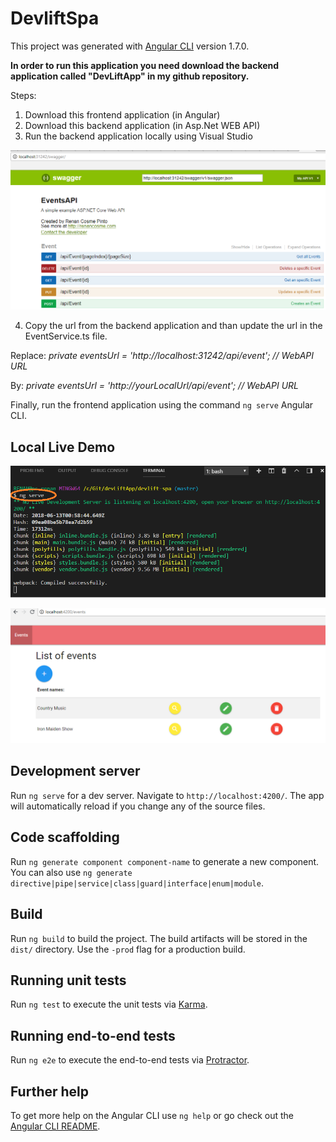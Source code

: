 # DevliftSpa

This project was generated with [Angular CLI](https://github.com/angular/angular-cli) version 1.7.0.

**In order to run this application you need download the backend application called "DevLiftApp" in my github repository.**

Steps:
1. Download this frontend application (in Angular)
2. Download this backend application (in Asp.Net WEB API)
3. Run the backend application locally using Visual Studio

![Backend API running](https://raw.githubusercontent.com//renancosme/devlift-spa/master/docs/dev-lift-api-local-demo.png)

4. Copy the url from the backend application and than update the url in the EventService.ts file.

Replace:
*private eventsUrl = 'http://localhost:31242/api/event'; // WebAPI URL*

By:
*private eventsUrl = 'http://yourLocalUrl/api/event'; // WebAPI URL*

Finally, run the frontend application using the command `ng serve` Angular CLI.

## Local Live Demo

![Spa running](https://raw.githubusercontent.com//renancosme/devlift-spa/master/docs/dev-lift-app-running-local-demo.png)

![Spa Page](https://raw.githubusercontent.com//renancosme/devlift-spa/master/docs/dev-lift-app-local-demo.png)

## Development server

Run `ng serve` for a dev server. Navigate to `http://localhost:4200/`. The app will automatically reload if you change any of the source files.

## Code scaffolding

Run `ng generate component component-name` to generate a new component. You can also use `ng generate directive|pipe|service|class|guard|interface|enum|module`.

## Build

Run `ng build` to build the project. The build artifacts will be stored in the `dist/` directory. Use the `-prod` flag for a production build.

## Running unit tests

Run `ng test` to execute the unit tests via [Karma](https://karma-runner.github.io).

## Running end-to-end tests

Run `ng e2e` to execute the end-to-end tests via [Protractor](http://www.protractortest.org/).

## Further help

To get more help on the Angular CLI use `ng help` or go check out the [Angular CLI README](https://github.com/angular/angular-cli/blob/master/README.md).
